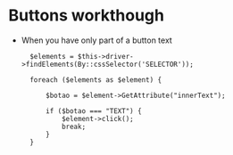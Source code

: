 # Buttons workthough

* When you have only part of a button text

        $elements = $this->driver->findElements(By::cssSelector('SELECTOR'));

        foreach ($elements as $element) {

            $botao = $element->GetAttribute("innerText");

            if ($botao === "TEXT") {
                $element->click();
                break;
            }
        }
